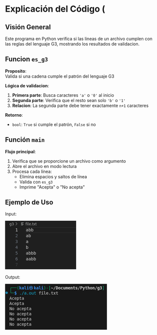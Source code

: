 # Explicación del Código (

## Visión General
Este programa en Python verifica si las lineas de un archivo cumplen con las reglas del lenguaje G3, mostrando los resultados de validacion.

## Funcion `es_g3`
**Proposito**:  
Valida si una cadena cumple el patrón del lenguaje G3

**Lógica de validacion**:
1. **Primera parte**: Busca caracteres `'a'` o `'0'` al inicio
2. **Segunda parte**: Verifica que el resto sean solo `'b'` o `'1'`
3. **Relacion**: La segunda parte debe tener exactamente `n+1` caracteres 

**Retorno**:  
- `bool`: `True` si cumple el patrón, `False` si no

## Función `main`
**Flujo principal**:
1. Verifica que se proporcione un archivo como argumento
2. Abre el archivo en modo lectura
3. Procesa cada línea:
   - Elimina espacios y saltos de línea
   - Valida con `es_g3`
   - Imprime "Acepta" o "No acepta"


## Ejemplo de Uso
Input:

![alt text](image.png)

Output:

![alt text](image-1.png)